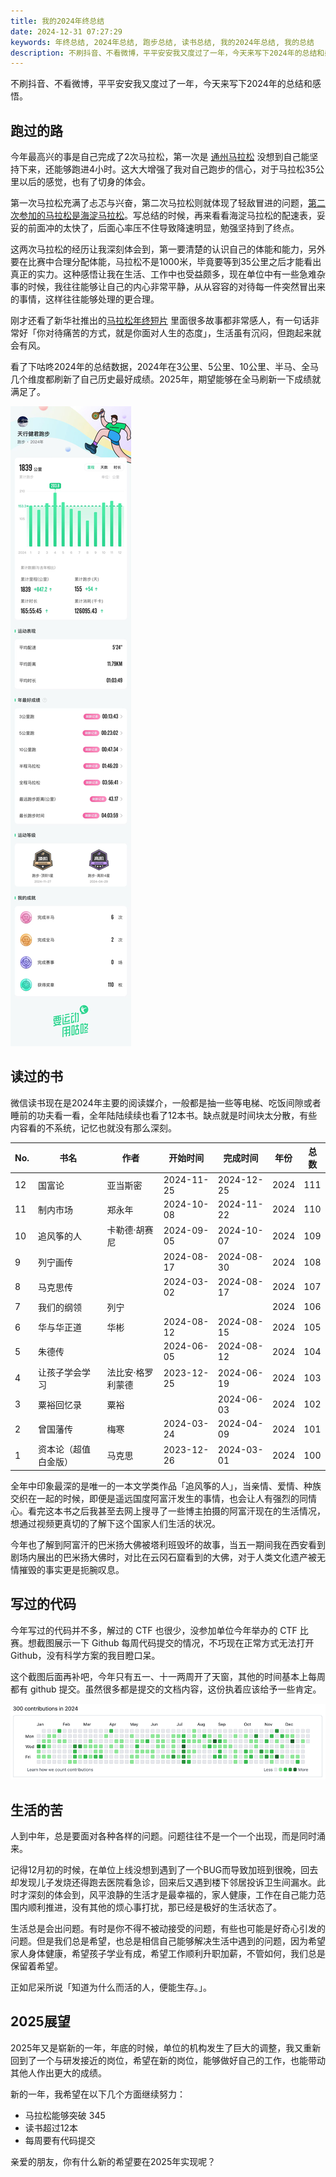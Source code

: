 ```yaml
---
title: 我的2024年终总结
date: 2024-12-31 07:27:29
keywords: 年终总结, 2024年总结, 跑步总结, 读书总结, 我的2024年总结, 我的总结
description: 不刷抖音、不看微博，平平安安我又度过了一年，今天来写下2024年的总结和感悟，2024年最突出的就是跑了两次马拉松。希望在新的一年里，每个人都能够健健康康，学有所得，业有所成。
---
```


不刷抖音、不看微博，平平安安我又度过了一年，今天来写下2024年的总结和感悟。

## 跑过的路
今年最高兴的事是自己完成了2次马拉松，第一次是 [通州马拉松](https://mp.weixin.qq.com/s/nrrgbwgj4eMJWwSsWRKdjQ) 没想到自己能坚持下来，还能够跑进4小时。这大大增强了我对自己跑步的信心，对于马拉松35公里以后的感觉，也有了切身的体会。

第一次马拉松充满了忐忑与兴奋，第二次马拉松则就体现了轻敌冒进的问题，[第二次参加的马拉松是海淀马拉松](https://mp.weixin.qq.com/s/iP2Wmv6UAQ4EF55bYc6sCw)。写总结的时候，再来看看海淀马拉松的配速表，妥妥的前面冲的太快了，后面心率压不住导致降速明显，勉强坚持到了终点。

这两次马拉松的经历让我深刻体会到，第一要清楚的认识自己的体能和能力，另外要在比赛中合理分配体能，马拉松不是1000米，毕竟要等到35公里之后才能看出真正的实力。这种感悟让我在生活、工作中也受益颇多，现在单位中有一些急难杂事的时候，我往往能够让自己的内心非常平静，从从容容的对待每一件突然冒出来的事情，这样往往能够处理的更合理。

刚才还看了新华社推出的[马拉松年终短片](https://mp.weixin.qq.com/s/Z5Ib0yAVGP1RJbysURb5Eg) 里面很多故事都非常感人，有一句话非常好「你对待痛苦的方式，就是你面对人生的态度」，生活虽有沉闷，但跑起来就会有风。

看了下咕咚2024年的总结数据，2024年在3公里、5公里、10公里、半马、全马几个维度都刷新了自己历史最好成绩。2025年，期望能够在全马刷新一下成绩就满足了。

![image-20241231105047644](20241231-goodbye-2024/image-20241231105047644.png)

## 读过的书

微信读书现在是2024年主要的阅读媒介，一般都是抽一些等电梯、吃饭间隙或者睡前的功夫看一看，全年陆陆续续也看了12本书。缺点就是时间块太分散，有些内容看的不系统，记忆也就没有那么深刻。

| No.   | 书名               | 作者          | 开始时间 | 完成时间 | 年份 | 总数  |
| ---- | -------------------- | ----------------- | ---------- | ---------- | ---- | ---- |
| 12   | 国富论               | 亚当斯密          | 2024-11-25 | 2024-12-25 | 2024 | 111  |
| 11   | 制内市场             | 郑永年            | 2024-10-08 | 2024-11-22 | 2024 | 110  |
| 10   | 追风筝的人           | 卡勒德·胡赛尼     | 2024-09-05 | 2024-10-07 | 2024 | 109  |
| 9    | 列宁画传             |                   | 2024-08-17 | 2024-08-30 | 2024 | 108  |
| 8    | 马克思传             |                   | 2024-03-02 | 2024-08-17 | 2024 | 107  |
| 7    | 我们的纲领           | 列宁              |            |            | 2024 | 106  |
| 6    | 华与华正道           | 华彬              | 2024-08-12 | 2024-08-15 | 2024 | 105  |
| 5    | 朱德传               |                   | 2024-06-05 | 2024-08-12 | 2024 | 104  |
| 4    | 让孩子学会学习       | 法比安·格罗利蒙德 | 2023-12-25 | 2024-06-19 | 2024 | 103  |
| 3    | 粟裕回忆录           | 粟裕              |            | 2024-06-03 | 2024 | 102  |
| 2    | 曾国藩传             | 梅寒              | 2024-03-24 | 2024-04-09 | 2024 | 101  |
| 1    | 资本论（超值白金版） | 马克思            | 2023-12-26 | 2024-03-01 | 2024 | 100  |

全年中印象最深的是唯一的一本文学类作品「追风筝的人」，当亲情、爱情、种族交织在一起的时候，即便是遥远国度阿富汗发生的事情，也会让人有强烈的同情心。看完这本书之后我甚至去网上搜寻了一些博主拍摄的阿富汗现在的生活情况，想通过视频更真切的了解下这个国家人们生活的状况。

今年也了解到阿富汗的巴米扬大佛被塔利班毁坏的故事，当五一期间我在西安看到剧场内展出的巴米扬大佛时，对比在云冈石窟看到的大佛，对于人类文化遗产被无情摧毁的事实更是扼腕叹息。

## 写过的代码

今年写过的代码并不多，解过的 CTF 也很少，没参加单位今年举办的 CTF 比赛。想截图展示一下 Github 每周代码提交的情况，不巧现在正常方式无法打开 Github，没有科学方案的我目瞪口呆。

这个截图后面再补吧，今年只有五一、十一两周开了天窗，其他的时间基本上每周都有 github 提交。虽然很多都是提交的文档内容，这份执着应该给予一些肯定。

![image-20250104152452051](20241231-goodbye-2024/image-20250104152452051.png)

## 生活的苦

人到中年，总是要面对各种各样的问题。问题往往不是一个一个出现，而是同时涌来。

记得12月初的时候，在单位上线没想到遇到了一个BUG而导致加班到很晚，回去却发现儿子发烧还得跑去医院看急诊，回来后又遇到楼下邻居投诉卫生间漏水。此时才深刻的体会到，风平浪静的生活才是最幸福的，家人健康，工作在自己能力范围内顺利推进，没有其他的烦心事打扰，那已经是极好的生活状态了。

生活总是会出问题。有时是你不得不被动接受的问题，有些也可能是好奇心引发的问题。但是我们总是希望，也总是相信自己能够解决生活中遇到的问题，因为希望家人身体健康，希望孩子学业有成，希望工作顺利升职加薪，不管如何，我们总是保留着希望。

正如尼采所说「知道为什么而活的人，便能生存。」。

## 2025展望

2025年又是崭新的一年，年底的时候，单位的机构发生了巨大的调整，我又重新回到了一个与研发接近的岗位，希望在新的岗位，能够做好自己的工作，也能带动其他人作出更大的成绩。

新的一年，我希望在以下几个方面继续努力：
* 马拉松能够突破 345
* 读书超过12本
* 每周要有代码提交

亲爱的朋友，你有什么新的希望要在2025年实现呢？